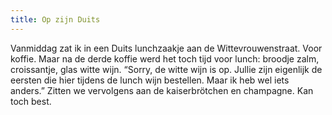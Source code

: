 ```yaml
---
title: Op zijn Duits
---
```

Vanmiddag zat ik in een Duits lunchzaakje aan de Wittevrouwenstraat. Voor koffie. Maar na de derde koffie werd het toch tijd voor lunch: broodje zalm, croissantje, glas witte wijn. “Sorry, de witte wijn is op. Jullie zijn eigenlijk de eersten die hier tijdens de lunch wijn bestellen. Maar ik heb wel iets anders.” Zitten we vervolgens aan de kaiserbrötchen en champagne. Kan toch best.
